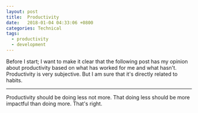 ```yaml
---
layout: post
title:  Productivity
date:   2018-01-04 04:33:06 +0800
categories: Technical
tags:
  - productivity
  - development
---
```


Before I start; I want to make it clear that the following post has my opinion about productivity based on what has worked for me and what hasn't. Productivity is very subjective. But I am sure that it's directly related to habits.

****

Productivity should be doing less not more. That doing less should be more impactful than doing more. That's right.
